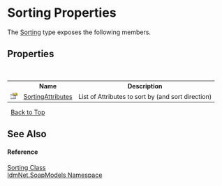 # Sorting Properties
 

The <a href="T_IdmNet_SoapModels_Sorting">Sorting</a> type exposes the following members.


## Properties
&nbsp;<table><tr><th></th><th>Name</th><th>Description</th></tr><tr><td>![Public property](media/pubproperty.gif "Public property")</td><td><a href="P_IdmNet_SoapModels_Sorting_SortingAttributes">SortingAttributes</a></td><td>
List of Attributes to sort by (and sort direction)</td></tr></table>&nbsp;
<a href="#sorting-properties">Back to Top</a>

## See Also


#### Reference
<a href="T_IdmNet_SoapModels_Sorting">Sorting Class</a><br /><a href="N_IdmNet_SoapModels">IdmNet.SoapModels Namespace</a><br />